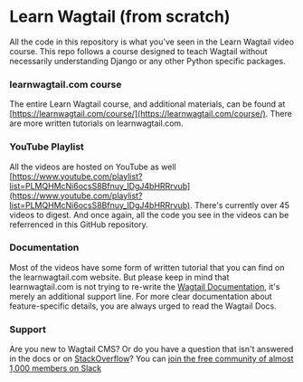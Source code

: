 # Learn Wagtail (from scratch)

All the code in this repository is what you've seen in the Learn Wagtail video course. This repo follows a course designed to teach Wagtail without necessarily understanding Django or any other Python specific packages.

### learnwagtail.com course
The entire Learn Wagtail course, and additional materials, can be found at [https://learnwagtail.com/course/](https://learnwagtail.com/course/). There are more written tutorials on learnwagtail.com.

### YouTube Playlist
All the videos are hosted on YouTube as well [https://www.youtube.com/playlist?list=PLMQHMcNi6ocsS8Bfnuy_IDgJ4bHRRrvub](https://www.youtube.com/playlist?list=PLMQHMcNi6ocsS8Bfnuy_IDgJ4bHRRrvub). There's currently over 45 videos to digest. And once again, all the code you see in the videos can be referrenced in this GitHub repository.

### Documentation
Most of the videos have some form of written tutorial that you can find on the learnwagtail.com website. But please keep in mind that learnwagtail.com is not trying to re-write the [Wagtail Documentation](http://docs.wagtail.io/en/latestl/), it's merely an additional support line. For more clear documentation about feature-specific details, you are always urged to read the Wagtail Docs.

### Support
Are you new to Wagtail CMS? Or do you have a question that isn't answered in the docs or on [StackOverflow](https://stackoverflow.com/search?q=wagtail)? You can [join the free community of almost 1,000 members on Slack](https://wagtail-slack.now.sh/)
